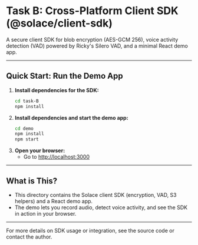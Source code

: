 # Task B: Cross-Platform Client SDK (@solace/client-sdk)

A secure client SDK for blob encryption (AES-GCM 256), voice activity detection (VAD) powered by Ricky's Silero VAD, and a minimal React demo app.

---

## Quick Start: Run the Demo App

1. **Install dependencies for the SDK:**
   ```sh
   cd task-B
   npm install
   ```
2. **Install dependencies and start the demo app:**
   ```sh
   cd demo
   npm install
   npm start
   ```
3. **Open your browser:**
   - Go to [http://localhost:3000](http://localhost:3000)

---

## What is This?
- This directory contains the Solace client SDK (encryption, VAD, S3 helpers) and a React demo app.
- The demo lets you record audio, detect voice activity, and see the SDK in action in your browser.

---

For more details on SDK usage or integration, see the source code or contact the author. 